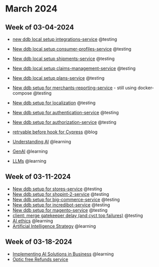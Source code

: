 # March 2024

## Week of 03-04-2024

* [new ddb local setup integrations-service](https://github.com/helloextend/integrations-service/pull/126) @testing

* [New ddb local setup consumer-profiles-service](https://github.com/helloextend/consumer-profiles-service/pull/337) @testing

* [New ddb local setup shipments-service](https://github.com/helloextend/shipments-service/pull/453/files) @testing

* [New ddb local setup claims-management-service](https://github.com/helloextend/claims-management-service/pull/652) @testing

* [New ddb local setup  plans-service](https://github.com/helloextend/plans-service/pull/325) @testing

* [New ddb setup for merchants-reporting-service](https://github.com/helloextend/merchants-reporting-service/pull/289) - still using docker-compose @testing

* [New ddb setup for localization](https://github.com/helloextend/localization-service/pull/271) @testing

* [New ddb setup for authentication-service](https://github.com/helloextend/authentication-service/pull/1209) @testing

* [New ddb setup for authorization-service](https://github.com/helloextend/authorization-service/pull/1060) @testing

* [retryable before hook for Cypress](https://www.youtube.com/watch?v=g1oSBZ7vQTI) @blog

* [Understanding AI](https://app.datacamp.com/learn/courses/understanding-artificial-intelligence) @learning

* [GenAI](https://app.datacamp.com/learn/courses/generative-ai-concepts) @learning

* [LLMs](https://app.datacamp.com/learn/courses/large-language-models-llms-concepts) @learning

## Week of 03-11-2024

* [New ddb setup for stores-service](https://github.com/helloextend/stores-service/pull/436) @testing
* [New ddb setup for shopint-2-service](https://github.com/helloextend/shopint-2-service/pull/609) @testing
* [New ddb setup for big-commerce-service](https://github.com/helloextend/big-commerce-service/pull/505) @testing
* [New ddb setup for incredibot-service](https://github.com/helloextend/incredibot-service/pull/884) @testing
* [New ddb setup for magento-service](https://github.com/helloextend/magento-service/pull/438) @testing
* [client: merge gatekeeper delay (and cyct top failures)](https://github.com/helloextend/client/pull/7517) @testing
* [AI ethics](https://app.datacamp.com/learn/courses/ai-ethics) @learning
* [Artificial Intelligence Strategy](https://app.datacamp.com/learn/courses/artificial-intelligence-ai-strategy) @learning

## Week of 03-18-2024

* [Implementing AI Solutions in Business](https://app.datacamp.com/learn/courses/implementing-ai-solutions-in-business) @learning
* [Optic free Refunds service](https://github.com/helloextend/refunds-service/pull/536)
